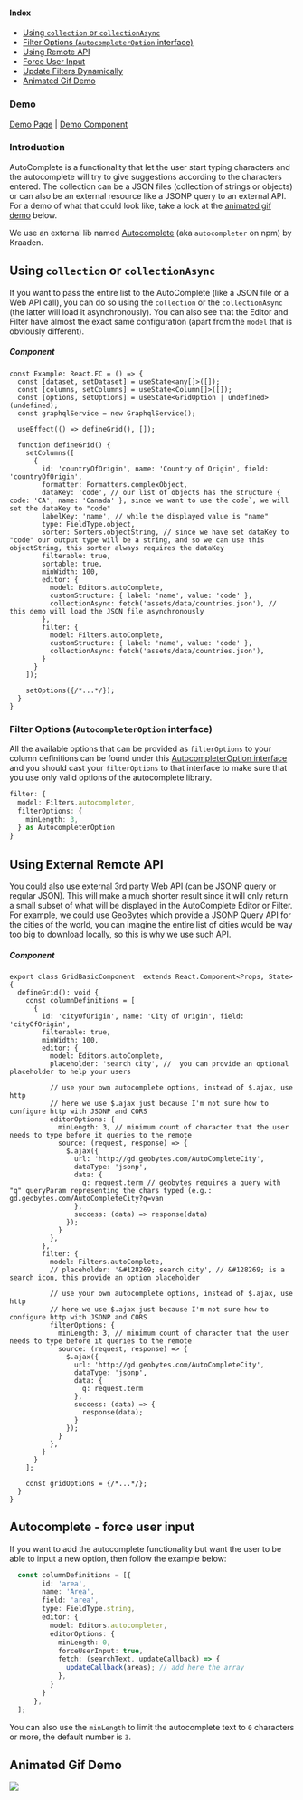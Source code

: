 #### Index
- [Using `collection` or `collectionAsync`](#using-collection-or-collectionasync)
- [Filter Options (`AutocompleterOption` interface)](#filter-options-autocompleteroption-interface)
- [Using Remote API](#using-external-remote-api)
- [Force User Input](#autocomplete---force-user-input)
- [Update Filters Dynamically](../../column-functionalities/filters/input-filter.md#update-filters-dynamically)
- [Animated Gif Demo](#animated-gif-demo)

### Demo
[Demo Page](https://ghiscoding.github.io/slickgrid-react/#/slickgrid/Example3) | [Demo Component](https://github.com/ghiscoding/slickgrid-react/blob/master/src/examples/slickgrid/Example3.tsx)

### Introduction
AutoComplete is a functionality that let the user start typing characters and the autocomplete will try to give suggestions according to the characters entered. The collection can be a JSON files (collection of strings or objects) or can also be an external resource like a JSONP query to an external API. For a demo of what that could look like, take a look at the [animated gif demo](#animated-gif-demo) below.

We use an external lib named [Autocomplete](https://github.com/kraaden/autocomplete) (aka `autocompleter` on npm) by Kraaden. 

## Using `collection` or `collectionAsync`
If you want to pass the entire list to the AutoComplete (like a JSON file or a Web API call), you can do so using the `collection` or the `collectionAsync` (the latter will load it asynchronously). You can also see that the Editor and Filter have almost the exact same configuration (apart from the `model` that is obviously different).

##### Component
```tsx
const Example: React.FC = () => {
  const [dataset, setDataset] = useState<any[]>([]);
  const [columns, setColumns] = useState<Column[]>([]);
  const [options, setOptions] = useState<GridOption | undefined>(undefined);
  const graphqlService = new GraphqlService();

  useEffect(() => defineGrid(), []);

  function defineGrid() {
    setColumns([
      {
        id: 'countryOfOrigin', name: 'Country of Origin', field: 'countryOfOrigin',
        formatter: Formatters.complexObject,
        dataKey: 'code', // our list of objects has the structure { code: 'CA', name: 'Canada' }, since we want to use the code`, we will set the dataKey to "code"
        labelKey: 'name', // while the displayed value is "name"
        type: FieldType.object,
        sorter: Sorters.objectString, // since we have set dataKey to "code" our output type will be a string, and so we can use this objectString, this sorter always requires the dataKey
        filterable: true,
        sortable: true,
        minWidth: 100,
        editor: {
          model: Editors.autoComplete,
          customStructure: { label: 'name', value: 'code' },
          collectionAsync: fetch('assets/data/countries.json'), // this demo will load the JSON file asynchronously
        },
        filter: {
          model: Filters.autoComplete,
          customStructure: { label: 'name', value: 'code' },
          collectionAsync: fetch('assets/data/countries.json'),
        }
      }
    ]);

    setOptions({/*...*/});
  }
}
```

### Filter Options (`AutocompleterOption` interface)
All the available options that can be provided as `filterOptions` to your column definitions can be found under this [AutocompleterOption interface](https://github.com/ghiscoding/slickgrid-universal/blob/master/packages/common/src/interfaces/autocompleterOption.interface.ts) and you should cast your `filterOptions` to that interface to make sure that you use only valid options of the autocomplete library.

```ts
filter: {
  model: Filters.autocompleter,
  filterOptions: {
    minLength: 3,
  } as AutocompleterOption
}
```

## Using External Remote API
You could also use external 3rd party Web API (can be JSONP query or regular JSON). This will make a much shorter result since it will only return a small subset of what will be displayed in the AutoComplete Editor or Filter. For example, we could use GeoBytes which provide a JSONP Query API for the cities of the world, you can imagine the entire list of cities would be way too big to download locally, so this is why we use such API.

##### Component
```tsx
export class GridBasicComponent  extends React.Component<Props, State> {
  defineGrid(): void {
    const columnDefinitions = [
      {
        id: 'cityOfOrigin', name: 'City of Origin', field: 'cityOfOrigin',
        filterable: true,
        minWidth: 100,
        editor: {
          model: Editors.autoComplete,
          placeholder: 'search city', //  you can provide an optional placeholder to help your users

          // use your own autocomplete options, instead of $.ajax, use http
          // here we use $.ajax just because I'm not sure how to configure http with JSONP and CORS
          editorOptions: {
            minLength: 3, // minimum count of character that the user needs to type before it queries to the remote
            source: (request, response) => {
              $.ajax({
                url: 'http://gd.geobytes.com/AutoCompleteCity',
                dataType: 'jsonp',
                data: {
                  q: request.term // geobytes requires a query with "q" queryParam representing the chars typed (e.g.:  gd.geobytes.com/AutoCompleteCity?q=van
                },
                success: (data) => response(data)
              });
            }
          },
        },
        filter: {
          model: Filters.autoComplete,
          // placeholder: '&#128269; search city', // &#128269; is a search icon, this provide an option placeholder

          // use your own autocomplete options, instead of $.ajax, use http
          // here we use $.ajax just because I'm not sure how to configure http with JSONP and CORS
          filterOptions: {
            minLength: 3, // minimum count of character that the user needs to type before it queries to the remote
            source: (request, response) => {
              $.ajax({
                url: 'http://gd.geobytes.com/AutoCompleteCity',
                dataType: 'jsonp',
                data: {
                  q: request.term
                },
                success: (data) => {
                  response(data);
                }
              });
            }
          },
        }
      }
    ];

    const gridOptions = {/*...*/};
  }
}
```

## Autocomplete - force user input
If you want to add the autocomplete functionality but want the user to be able to input a new option, then follow the example below:

```ts
  const columnDefinitions = [{
        id: 'area',
        name: 'Area',
        field: 'area',
        type: FieldType.string,
        editor: {
          model: Editors.autocompleter,
          editorOptions: {
            minLength: 0,
            forceUserInput: true,
            fetch: (searchText, updateCallback) => {
              updateCallback(areas); // add here the array
            },
          }
        }
      },
  ];
```
You can also use the `minLength` to limit the autocomplete text to `0` characters or more, the default number is `3`.

## Animated Gif Demo
![](https://user-images.githubusercontent.com/643976/50624023-d5e16c80-0ee9-11e9-809c-f98967953ba4.gif)
